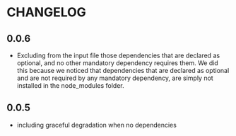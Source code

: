 # CHANGELOG

## 0.0.6
- Excluding from the input file those dependencies that are declared as optional, and no other mandatory dependency requires them.
We did this because we noticed that dependencies that are declared as optional and are not required by any mandatory dependency, are simply not installed in the node_modules folder.

## 0.0.5
- including graceful degradation when no dependencies

